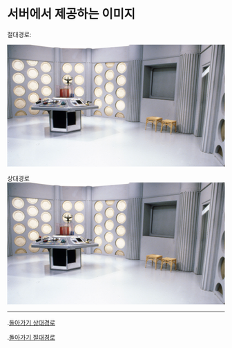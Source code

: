 # 서버에서 제공하는 이미지

절대경로:

![](https://github.com/foaldks2092/testtest/blob/master/1983_Doctor_Who_Tardis_hi005138140.jpg)

상대경로
![](1983_Doctor_Who_Tardis_hi005138140.jpg)

---

.[돌아가기 상대경로](REDME.md)

.[돌아가기 절대경로](./REDME.md)
